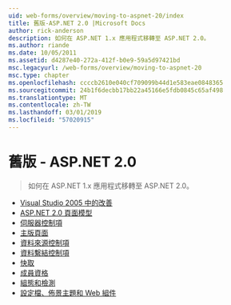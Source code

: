 ```yaml
---
uid: web-forms/overview/moving-to-aspnet-20/index
title: 舊版-ASP.NET 2.0 |Microsoft Docs
author: rick-anderson
description: 如何在 ASP.NET 1.x 應用程式移轉至 ASP.NET 2.0。
ms.author: riande
ms.date: 10/05/2011
ms.assetid: d4287e40-272a-412f-b0e9-59a5d97421bd
msc.legacyurl: /web-forms/overview/moving-to-aspnet-20
msc.type: chapter
ms.openlocfilehash: ccccb2610e040cf709099b44d1e583eae0848365
ms.sourcegitcommit: 24b1f6decbb17bb22a45166e5fdb0845c65af498
ms.translationtype: MT
ms.contentlocale: zh-TW
ms.lasthandoff: 03/01/2019
ms.locfileid: "57020915"
---
```

<a name="older-versions---aspnet-20"></a>舊版 - ASP.NET 2.0
====================
> 如何在 ASP.NET 1.x 應用程式移轉至 ASP.NET 2.0。


- [Visual Studio 2005 中的改善](improvements-in-visual-studio-2005.md)
- [ASP.NET 2.0 頁面模型](the-asp-net-2-0-page-model.md)
- [伺服器控制項](server-controls.md)
- [主版頁面](master-pages.md)
- [資料來源控制項](data-source-controls.md)
- [資料繫結控制項](data-bound-controls.md)
- [快取](caching.md)
- [成員資格](membership.md)
- [組態和檢測](configuration-and-instrumentation.md)
- [設定檔、佈景主題和 Web 組件](profiles-themes-and-web-parts.md)
